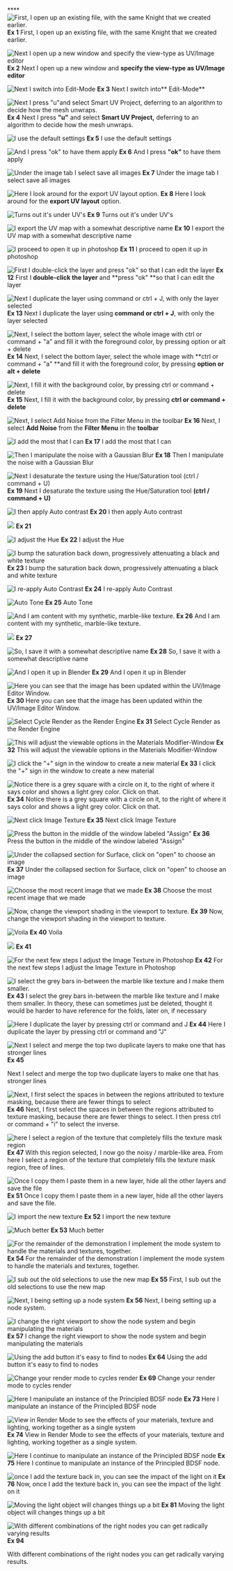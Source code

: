 ****![First, I open up an existing file, with the same Knight that we created earlier.](/assets/set_1.png)
**Ex 1**
First, I open up an existing file, with the same Knight that we created earlier.

![Next I open up a new window and specify the view-type as UV/Image editor](/assets/set_2.png)
**Ex 2**
Next I open up a new window and **specify the view-type as UV/Image editor**

![Next I switch into Edit-Mode](/assets/set_3.png)
**Ex 3**
Next I switch into** Edit-Mode**

![Next I press "u"and select Smart UV Project, deferring to an algorithm to decide how the mesh unwraps.](/assets/set_4.png)
**Ex 4**
Next I press **"u"** and select **Smart UV Project,** deferring to an algorithm to decide how the mesh unwraps.

![I use the default settings](/assets/set_5.png)
**Ex 5**
I use the default settings

![And I press "ok" to have them apply](/assets/set_6.png)
**Ex 6**
And I press **"ok"** to have them apply

![Under the image tab I select save all images](/assets/set_7.png)
**Ex 7**
Under the image tab I select save all images

![Here I look around for the export UV layout option.](/assets/set_8.png)
**Ex 8**
Here I look around for the **export UV layout** option.

![Turns out it's under UV's](/assets/set_9.png)
**Ex 9**
Turns out it's under UV's

![I export the UV map with a somewhat descriptive name](/assets/set_10.png)
**Ex 10**
I export the UV map with a somewhat descriptive name

![I proceed to open it up in photoshop](/assets/set_11.png)
**Ex 11**
I proceed to open it up in photoshop 

![First I double-click the layer and press "ok" so that I can edit the layer](/assets/set_12.png)
**Ex 12**
First I **double-click the layer** and **press "ok" **so that I can edit the layer

![Next I duplicate the layer using **command or ctrl + J**, with only the layer selected](/assets/set_13.png)
**Ex 13** 
Next I duplicate the layer using **command or ctrl + J**, with only the layer selected

![Next, I select the bottom layer, select the whole image with ctrl or command + "a" and fill it with the foreground color, by pressing option or alt + delete](/assets/set_14.png)
**Ex 14** 
Next, I select the bottom layer, select the whole image with **ctrl or command + "a" **and fill it with the foreground color, by pressing **option or alt + delete**

![Next, I fill it with the background color, by pressing ctrl or command + delete](/assets/set_15.png)
**Ex 15**
Next, I fill it with the background color, by pressing **ctrl or command + delete**

![Next, I select Add Noise from the Filter Menu in the toolbar](/assets/set_16.png)
**Ex 16**
Next, I select **Add Noise** from the **Filter Menu** in the **toolbar**

![I add the most that I can](/assets/set_17.png)
**Ex 17**
I add the most that I can

![Then I manipulate the noise with a Gaussian Blur](/assets/set_18.png)
**Ex 18**
Then I manipulate the noise with a Gaussian Blur

![Next I desaturate the texture using the Hue/Saturation tool (ctrl / command + U)](/assets/set_19.png)
**Ex 19**
Next I desaturate the texture using the Hue/Saturation tool **(ctrl / command + U)**

![I then apply Auto contrast](/assets/set_20.png)
**Ex 20**
I then apply Auto contrast

![](/assets/set_21.png)
**Ex 21**

![I adjust the Hue](/assets/set_22.png)
**Ex 22**
I adjust the Hue

![I bump the saturation back down, progressively attenuating a black and white texture](/assets/set_23.png)
**Ex 23**
I bump the saturation back down, progressively attenuating a black and white texture

![I re-apply Auto Contrast](/assets/set_24.png)
**Ex 24**
I re-apply Auto Contrast

![Auto Tone](/assets/set_25.png)
**Ex 25**
Auto Tone

![And I am content with my synthetic, marble-like texture.](/assets/set_26.png)
**Ex 26**
And I am content with my synthetic, marble-like texture.

![](/assets/set_27.png)
**Ex 27**

![So, I save it with a somewhat descriptive name](/assets/set_28.png)
**Ex 28**
So, I save it with a somewhat descriptive name

![And I open it up in Blender](/assets/set_29.png)
**Ex 29**
And I open it up in Blender

![Here you can see that the image has been updated within the UV/Image Editor Window.](/assets/set_30.png)
**Ex 30**
Here you can see that the image has been updated within the UV/Image Editor Window.

![Select Cycle Render as the Render Engine](/assets/set_31.png)
**Ex 31**
Select Cycle Render as the Render Engine

![This will adjust the viewable options in the Materials Modifier-Window](/assets/set_32.png)
**Ex 32**
This will adjust the viewable options in the Materials Modifier-Window

![I click the "+" sign in the window to create a new material](/assets/set_33.png)
**Ex 33**
I click the "+" sign in the window to create a new material

![Notice there is a grey square with a circle on it, to the right of where it says color and shows a light grey color. Click on that.](/assets/set_34.png)
**Ex 34**
Notice there is a grey square with a circle on it, to the right of where it says color and shows a light grey color. Click on that.

![Next click Image Texture](/assets/set_36.png)
**Ex 35**
Next click Image Texture

![Press the button in the middle of the window labeled "Assign"](/assets/set_37.png)
**Ex 36**
Press the button in the middle of the window labeled "Assign"

![Under the collapsed section for Surface, click on "open" to choose an image](/assets/set_38.png)
**Ex 37**
Under the collapsed section for Surface, click on "open" to choose an image

![Choose the most recent image that we made](/assets/set_39.png)
**Ex 38**
Choose the most recent image that we made

![Now, change the viewport shading in the viewport to texture.](/assets/set_40.png)
**Ex 39**
Now, change the viewport shading in the viewport to texture.

![Voila](/assets/set_41.png)
**Ex 40**
Voila

![](/assets/set_42.png)
**Ex 41**

![For the next few steps I adjust the Image Texture in Photoshop](/assets/set_43.png)
**Ex 42**
For the next few steps I adjust the Image Texture in Photoshop

![I select the grey bars in-between the marble like texture and I make them smaller.](/assets/set_44.png)
**Ex 43**
I select the grey bars in-between the marble like texture and I make them smaller. In theory, these can sometimes just be deleted, thought it would be harder to have reference for the folds, later on, if necessary

![Here I duplicate the layer by pressing ctrl or command and J](/assets/set_45.png)
**Ex 44**
Here I duplicate the layer by pressing ctrl or command and "J"

![Next I select and merge the top two duplicate layers to make one that has stronger lines](/assets/set_46.png)
**Ex 45**

Next I select and merge the top two duplicate layers to make one that has stronger lines

![Next, I first select the spaces in between the regions attributed to texture masking, because there are fewer things to select](/assets/set_47.png)
**Ex 46**
Next, I first select the spaces in between the regions attributed to texture masking, because there are fewer things to select. I then press ctrl or command + "i" to select the inverse.

![here I select a region of the texture that completely fills the texture mask region](/assets/set_48.png)
**Ex 47**
With this region selected, I now go the noisy / marble-like area. From here I select a region of the texture that completely fills the texture mask region, free of lines.

![Once I copy them I paste them in a new layer, hide all the other layers and save the file](/assets/set_52.png)
**Ex 51**
Once I copy them I paste them in a new layer, hide all the other layers and save the file.

![I import the new texture](/assets/set_53.png)
**Ex 52**
I import the new texture

![Much better](/assets/set_54.png)
**Ex 53**
Much better

![For the remainder of the demonstration I implement the mode system to handle the materials and textures, together.](/assets/set_55.png)
**Ex 54**
For the remainder of the demonstration I implement the mode system to handle the materials and textures, together.

![I sub out the old selections to use the new map](/assets/set_56.png)
**Ex 55**
First, I sub out the old selections to use the new map

![Next, I being setting up a node system](/assets/set_57.png)
**Ex 56**
Next, I being setting up a node system.

![I change the right viewport to show the node system and begin manipulating the materials](/assets/set_58.png)
**Ex 57**
I change the right viewport to show the node system and begin manipulating the materials

![Using the add button it's easy to find to nodes](/assets/set_74.png)
**Ex 64** Using the add button it's easy to find to nodes


![Change your render mode to cycles render](/assets/set_79.png)
**Ex 69**
Change your render mode to cycles render

![Here I manipulate an instance of the Principled BDSF node](/assets/set_83.png)
**Ex 73**
Here I manipulate an instance of the Principled BDSF node

![View in Render Mode to see the effects of your materials, texture and lighting, working together as a single system](/assets/set_84.png)
**Ex 74**
View in Render Mode to see the effects of your materials, texture and lighting, working together as a single system. 

![Here I continue to manipulate an instance of the Principled BDSF node](/assets/set_85.png)
**Ex 75**
Here I continue to manipulate an instance of the Principled BDSF node.

![once I add the texture back in, you can see the impact of the light on it](/assets/set_86.png)
**Ex 76**
Now, once I add the texture back in, you can see the impact of the light on it

![Moving the light object will changes things up a bit](/assets/set_91.png)
**Ex 81**
Moving the light object will changes things up a bit


![With different combinations of the right nodes you can  get radically varying results](/assets/set_104.png)
**Ex 94**

With different combinations of the right nodes you can  get radically varying results.


